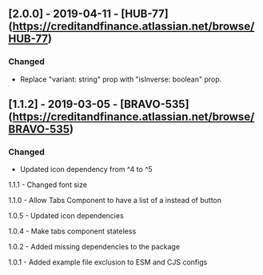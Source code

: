 ## [2.0.0] - 2019-04-11 - [HUB-77] (https://creditandfinance.atlassian.net/browse/HUB-77)
 
### Changed
- Replace "variant: string" prop with "isInverse: boolean" prop.

## [1.1.2] - 2019-03-05 - [BRAVO-535] (https://creditandfinance.atlassian.net/browse/BRAVO-535)
 
### Changed
- Updated icon dependency from ^4 to ^5

1.1.1 - Changed font size

1.1.0 - Allow Tabs Component to have a list of a instead of button

1.0.5 - Updated icon dependencies

1.0.4 - Make tabs component stateless

1.0.2 - Added missing dependencies to the package

1.0.1 - Added example file exclusion to ESM and CJS configs